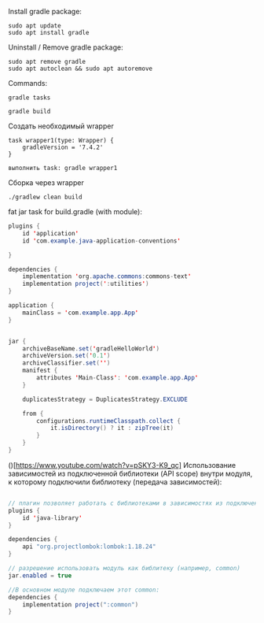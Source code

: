 Install gradle package:
```
sudo apt update
sudo apt install gradle
```
 
Uninstall / Remove gradle package:

```
sudo apt remove gradle
sudo apt autoclean && sudo apt autoremove
```

Commands:
```
gradle tasks
```
```
gradle build
```

Создать необходимый wrapper
```
task wrapper1(type: Wrapper) {
    gradleVersion = '7.4.2'
}

выполнить task: gradle wrapper1
```

Сборка через wrapper
```
./gradlew clean build
```


fat jar task for build.gradle (with module):
```java
plugins {
    id 'application'
    id 'com.example.java-application-conventions'

}

dependencies {
    implementation 'org.apache.commons:commons-text'
    implementation project(':utilities')
}

application {
    mainClass = 'com.example.app.App'
}


jar {
    archiveBaseName.set('gradleHelloWorld')
    archiveVersion.set('0.1')
    archiveClassifier.set('')
    manifest {
        attributes 'Main-Class': 'com.example.app.App'
    }

    duplicatesStrategy = DuplicatesStrategy.EXCLUDE

    from {
        configurations.runtimeClasspath.collect {
            it.isDirectory() ? it : zipTree(it)
        }
    }
}
```

()[https://www.youtube.com/watch?v=pSKY3-K9_qc]
Использование зависимостей из подключенной библиотеки (API scope) внутри модуля, к которому подключили библиотеку
(передача зависимостей):
```java

// плагин позволяет работать с библиотеками в зависимостях из подключенного модуля
plugins {
    id 'java-library'
}

dependencies {
    api "org.projectlombok:lombok:1.18.24"
}

// разрешение использовать модуль как библитеку (например, common)
jar.enabled = true

//В основном модуле подключаем этот common:
dependencies {
    implementation project(":common")
}
```
